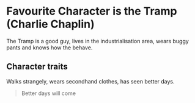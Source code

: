 # Favourite Character is the Tramp (Charlie Chaplin)
The Tramp is a good guy, lives in the industrialisation area, wears buggy pants and knows how the behave. 

## Character traits
Walks strangely, wears secondhand clothes, has seen better days.

> Better days will come

